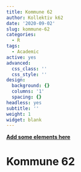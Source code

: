 ```yaml
---
title: Kommune 62
author: Kollektiv k62
date: '2020-09-02'
slug: kommune-62
categories:
  - R
tags:
  - Academic
active: yes
advanced:
  css_class: ''
  css_style: ''
design:
  background: {}
  columns: '1'
  spacing: {}
headless: yes
subtitle: ''
weight: 1
widget: blank
---
```


[**Add some elements here**](https://sourcethemes.com/academic/docs/writing-markdown-latex/)

# Kommune 62





